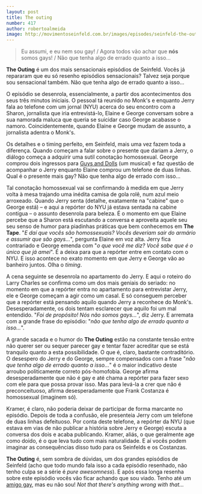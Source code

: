```yaml
---
layout: post
title: The outing
number: 417
author: robertoalmeida
image: http://movimentoseinfeld.com.br/images/episodes/seinfeld-the-outing.jpg
---
```


> Eu assumi, e eu nem sou gay! / Agora todos vão achar que **nós** somos gays! / Não que tenha algo de errado quanto a isso…

**The Outing** é um dos mais sensacionais episódios de Seinfeld. Vocês já repararam que eu só resenho episódios sensacionais? Talvez seja porque sou sensacional também. Não que tenha algo de errado quanto a isso...

O episódio se desenrola, essencialmente, a partir dos acontecimentos dos seus três minutos iniciais. O pessoal tá reunido no Monk's e enquanto Jerry fala ao telefone com um jornal (NYU) acerca do seu encontro com a Sharon, jornalista que iria entrevistá-lo, Elaine e George conversam sobre a sua namorada maluca que queria se suicidar caso George acabasse o namoro. Coincidentemente, quando Elaine e George mudam de assunto, a jornalista adentra o Monk's.

Os detalhes e o timing perfeito, em Seinfeld, mais uma vez fazem toda a diferença. Quando começam a falar sobre o presente que dariam a Jerry, o diálogo começa a adquirir uma sutil conotação homossexual. George comprou dois ingressos para <a href="http://en.wikipedia.org/wiki/Guys_and_Dolls">Guys and Dolls</a> (um musical) e faz questão de acompanhar o Jerry enquanto Elaine comprou um telefone de duas linhas. Qual é o presente mais gay? Não que tenha algo de errado com isso...

Tal conotação homossexual vai se confirmando à medida em que Jerry volta à mesa trajando uma inédita camisa de gola rolê, num azul meio arroxeado. Quando Jerry senta (detalhe, exatamente na "cabine" que o George está) – e aqui a repórter do NYU já estava sentada na cabine contígua – o assunto desenrola para beleza. É o momento em que Elaine percebe que a Sharon está escutando a conversa e aproveita aquele seu seu senso de humor para piadinhas práticas que bem conhecemos em **The Tape**. "*E daí que vocês são homossexuais? Vocês deveriam sair do armário e assumir que são gays...*", pergunta Elaine em voz alta. Jerry fica contrariado e George emenda com "*o que você me diz? Você sabe que é o único que já amei*". É a deixa para que a repórter entre em contato com o NYU. E isso acontece no exato momento em que Jerry e George vão ao banheiro juntos. Olha o *timing*.

A cena seguinte se desenrola no apartamento do Jerry. E aqui o roteiro do Larry Charles se confirma como um dos mais geniais do seriado: no momento em que a repórter entra no apartamento para entrevistar Jerry, ele e George começam a agir como um casal. E só conseguem perceber que a repórter está pensando aquilo quando Jerry a reconhece do Monk's. Desesperadamente, os dois tentam esclarecer que aquilo foi um mal entendido. "*Foi de propósito! Nós não somos gays...*", diz Jerry. E arremata com a grande frase do episódio: "*não que tenha algo de errado quanto a isso...*".

A grande sacada e o humor do **The Outing** estão na constante tensão entre não querer ser ou sequer parecer gay e tentar fazer acreditar que se está tranquilo quanto a esta possibilidade. O que é, claro, bastante contraditório. O desespero do Jerry e do George, sempre compensados com a frase "*não que tenha algo de errado quanto a isso...*" é o maior indicativo deste arroubo politicamente correto pós-homofobia. George afirma desesperadamente que não é gay e até chama a repórter para fazer sexo com ele para que possa provar isso. Mas para levá-la a crer que não é preconceituoso, afirma desesperadamente que Frank Costanza é homossexual (imaginem só).

Kramer, é claro, não poderia deixar de participar de forma marcante no episódio. Depois de toda a confusão, ele presenteia Jerry com um telefone de duas linhas defeituoso. Por conta deste telefone, a repórter da NYU (que estava em vias de não publicar a história sobre Jerry e George) escuta a conversa dos dois e acaba publicando. Kramer, aliás, o que geralmente age como doido, é o que leva tudo com mais naturalidade. E aí vocês podem imaginar as consequências disso tudo para os Seinfelds e os Costanzas.

**The Outing** é, sem sombra de dúvidas, um dos grandes episódios de Seinfeld (acho que todo mundo fala isso a cada episódio resenhado, não tenho culpa se a série é *pure awesomness*). E após essa longa resenha sobre este episódio vocês vão ficar achando que sou viado. Tenho até um <a href="http://twitter.com/grandeabobora">amigo gay</a>, mas eu não sou! *Not that there's anything wrong with that...*